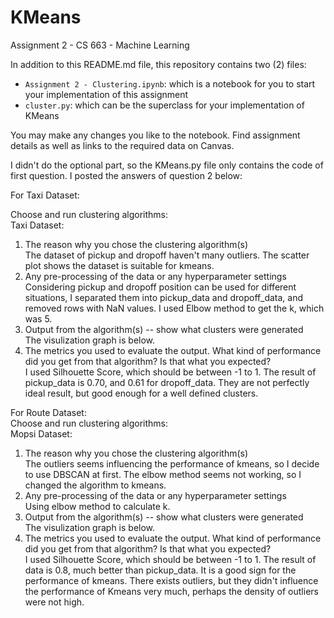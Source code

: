 # KMeans

Assignment 2 - CS 663 - Machine Learning

In addition to this README.md file, this repository contains two (2) files:
* `Assignment 2 - Clustering.ipynb`: which is a notebook for you to start your implementation of this assignment
* `cluster.py`: which can be the superclass for your implementation of KMeans

You may make any changes you like to the notebook. Find assignment details as well as links to the required data on Canvas.

I didn't do the optional part, so the KMeans.py file only contains the code of first question.
I posted the answers of question 2 below:


For Taxi Dataset:


Choose and run clustering algorithms:<br>
Taxi Dataset:<br>
1. The reason why you chose the clustering algorithm(s)<br>
    The dataset of pickup and dropoff haven't many outliers. The scatter plot shows the dataset is suitable for kmeans.
2. Any pre-processing of the data or any hyperparameter settings<br>
    Considering pickup and dropoff position can be used for different situations, I separated them into pickup_data and dropoff_data, and removed rows with NaN values.
    I used Elbow method to get the k, which was 5.
3. Output from the algorithm(s) -- show what clusters were generated<br>
    The visulization graph is below.
4. The metrics you used to evaluate the output. What kind of performance did you get from
that algorithm? Is that what you expected?<br>
    I used Silhouette Score, which should be between -1 to 1. The result of pickup_data is 0.70, and 0.61 for dropoff_data. They are not perfectly ideal result, but good enough for a well defined clusters.


For Route Dataset:<br>
Choose and run clustering algorithms:<br>
Mopsi Dataset:<br>
1. The reason why you chose the clustering algorithm(s)<br>
    The outliers seems influencing the performance of kmeans, so I decide to use DBSCAN at first.
    The elbow method seems not working, so I changed the algorithm to kmeans.
2. Any pre-processing of the data or any hyperparameter settings<br>
    Using elbow method to calculate k.
3. Output from the algorithm(s) -- show what clusters were generated<br>
    The visulization graph is below.
4. The metrics you used to evaluate the output. What kind of performance did you get from
that algorithm? Is that what you expected?<br>
    I used Silhouette Score, which should be between -1 to 1. The result of data is 0.8, much better than pickup_data. It is a good sign for the performance of kmeans. There exists outliers, but they didn't influence the performance of Kmeans very much, perhaps the density of outliers were not high.

